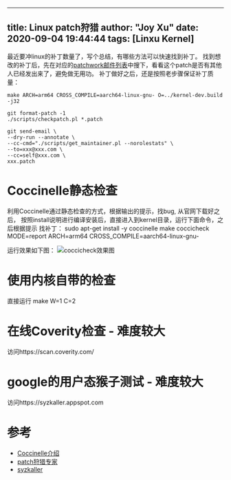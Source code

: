 
---
title: Linux patch狩猎
author: "Joy Xu"
date: 2020-09-04 19:44:44
tags: [Linxu Kernel]
---

最近要冲linux的补丁数量了，写个总结，有哪些方法可以快速找到补丁。
找到想改的补丁后，先在对应的[patchwork邮件列表](https://lore.kernel.org/patchwork/project/lkml/list/)中搜下，看看这个patch是否有其他人已经发出来了，避免做无用功。
补丁做好之后，还是按照老步骤保证补丁质量：
	
	make ARCH=arm64 CROSS_COMPILE=aarch64-linux-gnu- O=../kernel-dev.build -j32

	git format-patch -1
	./scripts/checkpatch.pl *.patch

	git send-email \
	--dry-run --annotate \
	--cc-cmd="./scripts/get_maintainer.pl --norolestats" \
	--to=xxx@xxx.com \
	--cc=self@xxx.com \
	xxx.patch

# Coccinelle静态检查

利用Coccinelle通过静态检查的方式，根据输出的提示，找bug, 从官网下载好之后，
按照install说明进行编译安装后，直接进入到kernel目录，运行下面命令，之后根据提示
找补丁：
	sudo apt-get install -y coccinelle
	make coccicheck MODE=report ARCH=arm64 CROSS_COMPILE=aarch64-linux-gnu-

运行效果如下图：
	![coccicheck效果图](.images/coccinelle.PNG)

# 使用内核自带的检查

直接运行 make W=1 C=2

# 在线Coverity检查 - 难度较大

访问https://scan.coverity.com/

# google的用户态猴子测试 - 难度较大

访问https://syzkaller.appspot.com

# 参考

* [Coccinelle介绍](https://kernel-recipes.org/en/2013/automating-source-code-evolutions-using-coccinelle/)
* [patch狩猎专家](https://www.slideshare.net/ennael/kernel-recipes-2019-hunting-and-fixing-bugs-all-over-the-linux-kernel-178217304)
* [syzkaller](https://xz.aliyun.com/t/5079)
